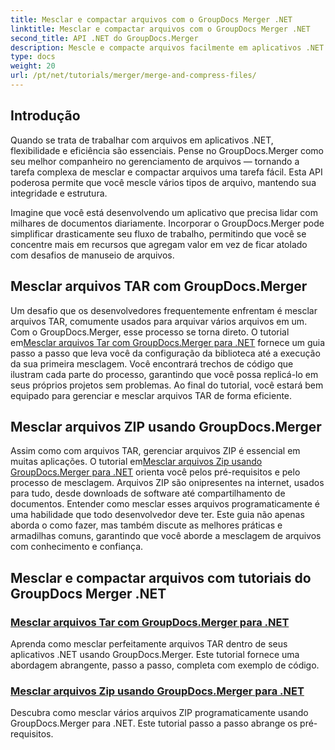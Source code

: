 ```yaml
---
title: Mesclar e compactar arquivos com o GroupDocs Merger .NET
linktitle: Mesclar e compactar arquivos com o GroupDocs Merger .NET
second_title: API .NET do GroupDocs.Merger
description: Mescle e compacte arquivos facilmente em aplicativos .NET com GroupDocs.Merger. Explore tutoriais para mesclar arquivos TAR e ZIP passo a passo.
type: docs
weight: 20
url: /pt/net/tutorials/merger/merge-and-compress-files/
---
```

## Introdução

Quando se trata de trabalhar com arquivos em aplicativos .NET, flexibilidade e eficiência são essenciais. Pense no GroupDocs.Merger como seu melhor companheiro no gerenciamento de arquivos — tornando a tarefa complexa de mesclar e compactar arquivos uma tarefa fácil. Esta API poderosa permite que você mescle vários tipos de arquivo, mantendo sua integridade e estrutura.

Imagine que você está desenvolvendo um aplicativo que precisa lidar com milhares de documentos diariamente. Incorporar o GroupDocs.Merger pode simplificar drasticamente seu fluxo de trabalho, permitindo que você se concentre mais em recursos que agregam valor em vez de ficar atolado com desafios de manuseio de arquivos.

## Mesclar arquivos TAR com GroupDocs.Merger

 Um desafio que os desenvolvedores frequentemente enfrentam é mesclar arquivos TAR, comumente usados para arquivar vários arquivos em um. Com o GroupDocs.Merger, esse processo se torna direto. O tutorial em[Mesclar arquivos Tar com GroupDocs.Merger para .NET](./merge-tar-files/) fornece um guia passo a passo que leva você da configuração da biblioteca até a execução da sua primeira mesclagem. Você encontrará trechos de código que ilustram cada parte do processo, garantindo que você possa replicá-lo em seus próprios projetos sem problemas. Ao final do tutorial, você estará bem equipado para gerenciar e mesclar arquivos TAR de forma eficiente.

## Mesclar arquivos ZIP usando GroupDocs.Merger

Assim como com arquivos TAR, gerenciar arquivos ZIP é essencial em muitas aplicações. O tutorial em[Mesclar arquivos Zip usando GroupDocs.Merger para .NET](./merge-zip-files/) orienta você pelos pré-requisitos e pelo processo de mesclagem. Arquivos ZIP são onipresentes na internet, usados para tudo, desde downloads de software até compartilhamento de documentos. Entender como mesclar esses arquivos programaticamente é uma habilidade que todo desenvolvedor deve ter. Este guia não apenas aborda o como fazer, mas também discute as melhores práticas e armadilhas comuns, garantindo que você aborde a mesclagem de arquivos com conhecimento e confiança.

## Mesclar e compactar arquivos com tutoriais do GroupDocs Merger .NET
### [Mesclar arquivos Tar com GroupDocs.Merger para .NET](./merge-tar-files/)
Aprenda como mesclar perfeitamente arquivos TAR dentro de seus aplicativos .NET usando GroupDocs.Merger. Este tutorial fornece uma abordagem abrangente, passo a passo, completa com exemplo de código.
### [Mesclar arquivos Zip usando GroupDocs.Merger para .NET](./merge-zip-files/)
Descubra como mesclar vários arquivos ZIP programaticamente usando GroupDocs.Merger para .NET. Este tutorial passo a passo abrange os pré-requisitos.